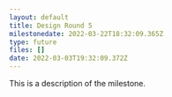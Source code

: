 ```yaml
---
layout: default
title: Design Round 5
milestonedate: 2022-03-22T18:32:09.365Z
type: future
files: []
date: 2022-03-03T19:32:09.372Z
---
```

This is a description of the milestone.